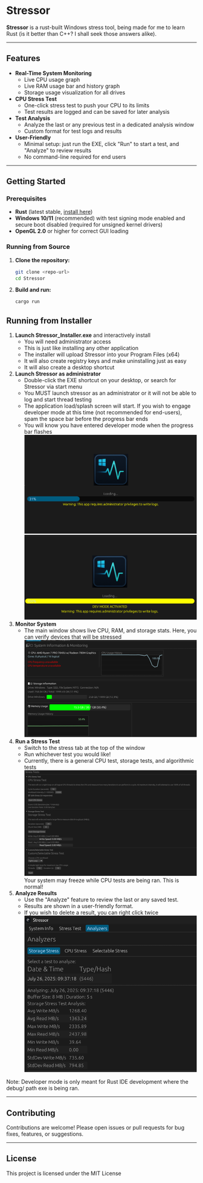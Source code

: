 # Stressor

**Stressor** is a rust-built Windows stress tool, being made for me to learn Rust (is it better than C++? I shall seek those answers alike).

---

## Features

- **Real-Time System Monitoring**
  - Live CPU usage graph
  - Live RAM usage bar and history graph
  - Storage usage visualization for all drives
- **CPU Stress Test**
  - One-click stress test to push your CPU to its limits
  - Test results are logged and can be saved for later analysis
- **Test Analysis**
  - Analyze the last or any previous test in a dedicated analysis window
  - Custom format for test logs and results
- **User-Friendly**
  - Minimal setup: just run the EXE, click "Run" to start a test, and "Analyze" to review results
  - No command-line required for end users

---

## Getting Started

### Prerequisites

- **Rust** (latest stable, [install here](https://rustup.rs/))
- **Windows 10/11** (recommended) with test signing mode enabled and secure boot disabled (required for unsigned kernel drivers)
- **OpenGL 2.0** or higher for correct GUI loading

### Running from Source

1. **Clone the repository:**

   ```sh
   git clone <repo-url>
   cd Stressor
   ```

2. **Build and run:**

   ```sh
   cargo run 
   ```

## Running from Installer

1. **Launch Stressor_Installer.exe** and interactively install
   - You will need administrator access
   - This is just like installing any other application
   - The installer will upload Stressor into your Program Files (x64)
   - It will also create registry keys and make uninstalling just as easy
   - It will also create a desktop shortcut
2. **Launch Stressor as administrator**
   - Double-click the EXE shortcut on your desktop, or search for Stressor via start menu
   - You MUST launch stressor as an administrator or it will not be able to log and start thread testing
   - The application load/splash screen will start. If you wish to engage developer mode at this time (not recommended for end-users), spam the space bar before the progress bar ends
   - You will know you have entered developer mode when the progress bar flashes
   ![Splash Screen](imgs/image.png)
   ![Splash screen w/dev mode](imgs/image-1.png)
3. **Monitor System**
   - The main window shows live CPU, RAM, and storage stats. Here, you can verify devices that will be stressed
   ![Statistic Overview ](imgs/stats.png)
4. **Run a Stress Test**
   - Switch to the stress tab at the top of the window
   - Run whichever test you would like!
   - Currently, there is a general CPU test, storage tests, and algorithmic tests
   ![Selectable tests](imgs/image-2.png)
   Your system may freeze while CPU tests are being ran. This is normal!
5. **Analyze Results**
   - Use the "Analyze" feature to review the last or any saved test.
   - Results are shown in a user-friendly format.
   - If you wish to delete a result, you can right click twice
   ![Analyzer GUI](imgs/image-3.png)

Note: Developer mode is only meant for Rust IDE development where the debug/ path exe is being ran.

---

## Contributing

Contributions are welcome! Please open issues or pull requests for bug fixes, features, or suggestions.

---

## License

This project is licensed under the MIT License
